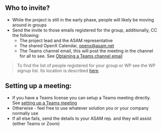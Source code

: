 
## Who to invite?
- While the project is still in the early phase, people will likely be moving around in groups
- Send the invite to those emails registered for the group, additionally, CC the following:
  - The project lead and the ASAM representative
  - The shared OpenX Calendar, openx@asam.net
  - The Teams channel email, this will post the meeting in the channel for all to see. See [Obtaining a Teams channel email](/docs/project_guidelines/Microsoft-Teams-and-Sharepoint#user-content-obtain-the-email-address-of-a-channel)

>To find the list of people registered for your group or WP see the WP signup list. Its location is described [here](/docs/project_guidelines/Microsoft-Teams-and-Sharepoint#user-content-teams-channels-file-structure).

## Setting up a meeting:
- If you have a Teams license you can setup a Teams meeting directly. See [setting up a Teams meeting](/docs/project_guidelines/Microsoft-Teams-and-Sharepoint#user-content-setting-up-a-meeting)
- Otherwise - feel free to use whatever solution you or your company normally use
- If all else fails, send the details to your ASAM rep. and they will assist (either Teams or Zoom)
